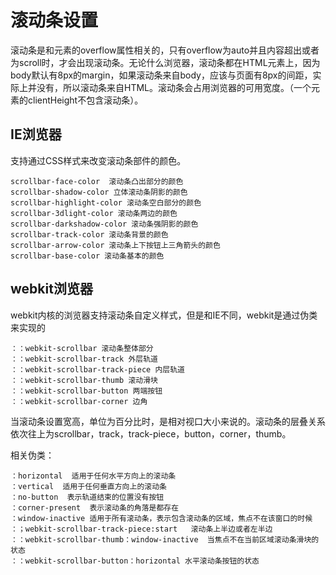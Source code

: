 # 滚动条设置

滚动条是和元素的overflow属性相关的，只有overflow为auto并且内容超出或者为scroll时，才会出现滚动条。无论什么浏览器，滚动条都在HTML元素上，因为body默认有8px的margin，如果滚动条来自body，应该与页面有8px的间距，实际上并没有，所以滚动条来自HTML。滚动条会占用浏览器的可用宽度。（一个元素的clientHeight不包含滚动条）。

##  IE浏览器

支持通过CSS样式来改变滚动条部件的颜色。

```
scrollbar-face-color  滚动条凸出部分的颜色
scrollbar-shadow-color 立体滚动条阴影的颜色
scrollbar-highlight-color 滚动条空白部分的颜色
scrollbar-3dlight-color 滚动条两边的颜色
scrollbar-darkshadow-color 滚动条强阴影的颜色
scrollbar-track-color 滚动条背景的颜色
scrollbar-arrow-color 滚动条上下按钮上三角箭头的颜色
scrollbar-base-color 滚动条基本的颜色
```

##  webkit浏览器

webkit内核的浏览器支持滚动条自定义样式，但是和IE不同，webkit是通过伪类来实现的

```
：：webkit-scrollbar 滚动条整体部分
：：webkit-scrollbar-track 外层轨道
：：webkit-scrollbar-track-piece 内层轨道
：：webkit-scrollbar-thumb 滚动滑块
：：webkit-scrollbar-button 两端按钮
：：webkit-scrollbar-corner 边角
```

当滚动条设置宽高，单位为百分比时，是相对视口大小来说的。滚动条的层叠关系依次往上为scrollbar，track，track-piece，button，corner，thumb。

相关伪类：

```
：horizontal  适用于任何水平方向上的滚动条
：vertical  适用于任何垂直方向上的滚动条
：no-button  表示轨道结束的位置没有按钮
：corner-present  表示滚动条的角落是都存在
：window-inactive 适用于所有滚动条，表示包含滚动条的区域，焦点不在该窗口的时候
：；webkit-scrollbar-track-piece:start   滚动条上半边或者左半边
：：webkit-scrollbar-thumb：window-inactive  当焦点不在当前区域滚动条滑块的状态
：：webkit-scrollbar-button：horizontal 水平滚动条按钮的状态
```
